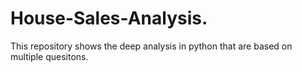 # House-Sales-Analysis. 
This repository shows the deep analysis in python that are based on multiple quesitons.
